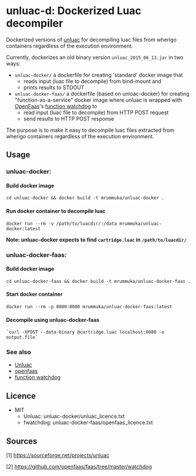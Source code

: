# unluac-d: Dockerized Luac decompiler 

Dockerized versions of [unluac](https://sourceforge.net/projects/unluac/) for decompiling luac files from wherigo containers regardless of the execution environment. 

Currently, dockerizes an old binary version `unluac_2015_06_13.jar` in two ways:
* `unluac-docker/` a dockerfile for creating 'standard' docker image that
  * reads input (luac file to decompile) from bind-mount and 
  * prints results to STDOUT
* `unluac-docker-faas/` a dockerfile (based on unloac-docker) for creating "function-as-a-service" docker image where unluac is wrapped with [OpenFaas](https://github.com/openfaas/faas)'s [function watchdog](https://github.com/openfaas/faas/tree/master/watchdog) to 
  * read input (luac file to decompile) from HTTP POST request
  * send results to HTTP POST response

The purpose is to make it easy to decompile luac files extracted from wherigo containers regardless of the execution environment.

## Usage
### unluac-docker: 

#### Build docker image
  
   `cd unluac-docker && docker build -t mrummuka/unluac-docker .`

#### Run docker container to decompile luac

   `docker run --rm -v /path/to/luacdir/:/data mrummuka/unluac-docker:latest`

**Note: unluac-docker expects to find `cartridge.luac` in `/path/to/luacdir/`**

### unluac-docker-faas: 
#### Build docker image
  
  `cd unluac-docker-faas && docker build -t mrummuka/unluac-docker-faas .`
  
#### Start docker container

  `docker run --rm -p 8080:8080 mrummuka/unluac-docker-faas:latest`

#### Decompile using unluac-docker-faas
    `curl -XPOST --data-binary @cartridge.luac localhost:8080 -o output.file`

### See also
 *  [Unluac](https://sourceforge.net/projects/unluac/)
 *  [openfaas](https://github.com/openfaas/faas)
 *  [function watchdog](https://github.com/openfaas/faas/tree/master/watchdog)

Licence
-------
* MIT
  * Unluac: unluac-docker/unluac_licence.txt
  * fwatchdog: unluac-docker-faas/openfaas_licence.txt

Sources
-------
[1] https://sourceforge.net/projects/unluac

[2] https://github.com/openfaas/faas/tree/master/watchdog